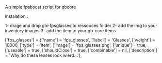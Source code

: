 A simple fpsboost script for qbcore

instalation :

1- drage and drop glx-fpsglasses to ressouces folder
2- add the img to your inventory images 
3- add the item to your qb-core items 

['fps_glasses']                     = {['name'] = 'fps_glasses',                       ['label'] = 'Glasses',                   ['weight'] = 10000,     ['type'] = 'item',      ['image'] = 'fps_glasses.png',          ['unique'] = true,      ['useable'] = true,     ['shouldClose'] = true,    ['combinable'] = nil,   ['description'] = 'Why do these lenses look wierd...'},
    